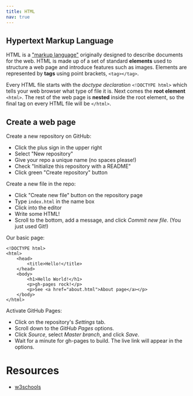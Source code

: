 ```yaml
---
title: HTML
nav: true
---
```


## Hypertext Markup Language

HTML is a ["markup language"](https://en.wikipedia.org/wiki/Markup_language) originally designed to describe documents for the web.
HTML is made up of a set of standard **elements** used to structure a web page and introduce features such as images.
Elements are represented by **tags** using point brackets, `<tag></tag>`.

Every HTML file starts with the *doctype declaration* `<!DOCTYPE html>` which tells your web browser what type of file it is. 
Next comes the **root element** `<html>`. 
The rest of the web page is **nested** inside the root element, so the final tag on every HTML file will be `</html>`.

## Create a web page

Create a new repository on GitHub:

- Click the plus sign in the upper right
- Select "New repository"
- Give your repo a unique name (no spaces please!)
- Check "Initialize this repository with a README"
- Click green "Create repository" button

Create a new file in the repo:

- Click "Create new file" button on the repository page
- Type `index.html` in the name box
- Click into the editor
- Write some HTML!
- Scroll to the bottom, add a message, and click *Commit new file*. (You just used Git!)

Our basic page:

```
<!DOCTYPE html>
<html>
    <head>
        <title>Hello!</title>
    </head>
    <body>
        <h1>Hello World!</h1>
        <p>gh-pages rock!</p>
        <p>See <a href="about.html">About page</a></p>
    </body>
</html>
```

Activate GitHub Pages:

- Click on the repository's *Settings* tab.
- Scroll down to the *GitHub Pages* options.
- Click *Source*, select *Master branch*, and click *Save*. 
- Wait for a minute for gh-pages to build. The live link will appear in the options.

# Resources 

- [w3schools](https://www.w3schools.com/)
